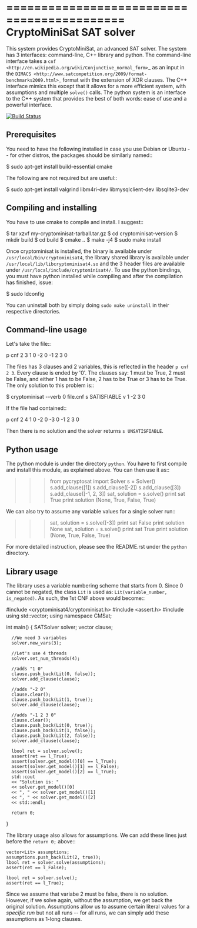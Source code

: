 ===========================================
CryptoMiniSat SAT solver
===========================================

This system provides CryptoMiniSat, an advanced SAT solver. The system has 3
interfaces: command-line, C++ library and python. The command-line interface
takes a `cnf <http://en.wikipedia.org/wiki/Conjunctive_normal_form>`_ as an
input in the `DIMACS <http://www.satcompetition.org/2009/format-benchmarks2009.html>`_
format with the extension of XOR clauses. The C++ interface mimics this except
that it allows for a more efficient system, with assumptions and multiple
`solve()` calls. The python system is an interface to the C++ system that
provides the best of both words: ease of use and a powerful interface.

[![Build Status](https://travis-ci.org/stp/stp.svg?branch=master)](https://travis-ci.org/stp/stp)

Prerequisites
-----

You need to have the following installed in case you use Debian or Ubuntu -- for
other distros, the packages should be similarly named::

  $ sudo apt-get install build-essential cmake

The following are not required but are useful::

  $ sudo apt-get install valgrind libm4ri-dev libmysqlclient-dev libsqlite3-dev

Compiling and installing
-----

You have to use cmake to compile and install. I suggest::

  $ tar xzvf my-cryptominisat-tarball.tar.gz
  $ cd cryptominisat-version
  $ mkdir build
  $ cd build
  $ cmake ..
  $ make -j4
  $ sudo make install

Once cryptominisat is installed, the binary is available under
`/usr/local/bin/cryptominisat4`, the library shared library is available
under `/usr/local/lib/libcryptominisat4.so` and the 3 header files are
available under `/usr/local/include/cryptominisat4/`. To use the python
bindings, you must have python installed while compiling and after the
compilation has finished, issue:

  $ sudo ldconfig

You can uninstall both by simply doing `sudo make uninstall` in their respective
directories.

Command-line usage
-----

Let's take the file::

  p cnf 2 3
  1 0
  -2 0
  -1 2 3 0

The files has 3 clauses and 2 variables, this is reflected in the header
`p cnf 2 3`. Every clause is ended by '0'. The clauses say: 1 must be True, 2
must be False, and either 1 has to be False, 2 has to be True or 3 has to be
True. The only solution to this problem is::

  $ cryptominisat --verb 0 file.cnf
  s SATISFIABLE
  v 1 -2 3 0

If the file had contained::

  p cnf 2 4
  1 0
  -2 0
  -3 0
  -1 2 3 0

Then there is no solution and the solver returns `s UNSATISFIABLE`.

Python usage
-----

The python module is under the directory `python`. You have to first compile
and install this module, as explained above. You can then use it as::

   >>> from pycryptosat import Solver
   >>> s = Solver()
   >>> s.add_clause([1])
   >>> s.add_clause([-2])
   >>> s.add_clause([3])
   >>> s.add_clause([-1, 2, 3])
   >>> sat, solution = s.solve()
   >>> print sat
   True
   >>> print solution
   (None, True, False, True)

We can also try to assume any variable values for a single solver run::

   >>> sat, solution = s.solve([-3])
   >>> print sat
   False
   >>> print solution
   None
   >>> sat, solution = s.solve()
   >>> print sat
   True
   >>> print solution
   (None, True, False, True)

For more detailed instruction, please see the README.rst under the `python`
directory.

Library usage
-----
The library uses a variable numbering scheme that starts from 0. Since 0 cannot
be negated, the class `Lit` is used as: `Lit(variable_number, is_negated)`. As
such, the 1st CNF above would become::

  #include <cryptominisat4/cryptominisat.h>
  #include <assert.h>
  #include <vector>
  using std::vector;
  using namespace CMSat;

  int main()
  {
      SATSolver solver;
      vector<Lit> clause;
      
      //We need 3 variables
      solver.new_vars(3);
      
      //Let's use 4 threads
      solver.set_num_threads(4);

      //adds "1 0"
      clause.push_back(Lit(0, false));
      solver.add_clause(clause);

      //adds "-2 0"
      clause.clear();
      clause.push_back(Lit(1, true));
      solver.add_clause(clause);

      //adds "-1 2 3 0"
      clause.clear();
      clause.push_back(Lit(0, true));
      clause.push_back(Lit(1, false));
      clause.push_back(Lit(2, false));
      solver.add_clause(clause);

      lbool ret = solver.solve();
      assert(ret == l_True);
      assert(solver.get_model()[0] == l_True);
      assert(solver.get_model()[1] == l_False);
      assert(solver.get_model()[2] == l_True);
      std::cout
      << "Solution is: "
      << solver.get_model()[0]
      << ", " << solver.get_model()[1]
      << ", " << solver.get_model()[2]
      << std::endl;

      return 0;
  }

The library usage also allows for assumptions. We can add these lines just
before the `return 0;` above::

    vector<Lit> assumptions;
    assumptions.push_back(Lit(2, true));
    lbool ret = solver.solve(assumptions);
    assert(ret == l_False);

    lbool ret = solver.solve();
    assert(ret == l_True);

Since we assume that variabe 2 must be false, there is no solution. However,
if we solve again, without the assumption, we get back the original solution.
Assumptions allow us to assume certain literal values for a _specific run_ but
not all runs -- for all runs, we can simply add these assumptions as 1-long
clauses.


